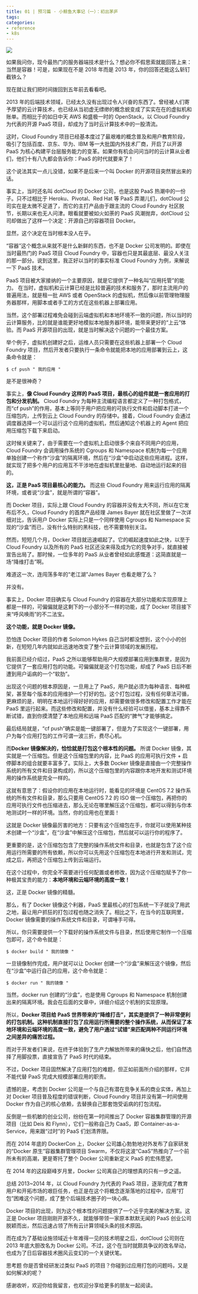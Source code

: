 ```yaml
---
title: 01 | 预习篇 · 小鲸鱼大事记（一）：初出茅庐
tags:
categories:
- reference
- k8s
---
```


![](1.jpg)

如果我问你，现今最热门的服务器端技术是什么？想必你不假思索就能回答上来：当然是容器！可是，如果现在不是 2018 年而是 2013 年，你的回答还能这么斩钉截铁么？

现在就让我们把时间拨回到五年前去看看吧。

2013 年的后端技术领域，已经太久没有出现过令人兴奋的东西了。曾经被人们寄予厚望的云计算技术，也已经从当初虚无缥缈的概念蜕变成了实实在在的虚拟机和账单。而相比于的如日中天 AWS 和盛极一时的 OpenStack，以 Cloud Foundry 为代表的开源 PaaS 项目，却成为了当时云计算技术中的一股清流。

这时，Cloud Foundry 项目已经基本度过了最艰难的概念普及和用户教育阶段，吸引了包括百度、京东、华为、IBM 等一大批国内外技术厂商，开启了以开源 PaaS 为核心构建平台层服务能力的变革。如果你有机会问问当时的云计算从业者们，他们十有八九都会告诉你：PaaS 的时代就要来了！

这个说法其实一点儿没错，如果不是后来一个叫 Docker 的开源项目突然冒出来的话。

事实上，当时还名叫 dotCloud 的 Docker 公司，也是这股 PaaS 热潮中的一份子。只不过相比于 Heroku、Pivotal、Red Hat 等 PaaS 弄潮儿们，dotCloud 公司实在是太微不足道了，而它的主打产品由于跟主流的 Cloud Foundry 社区脱节，长期以来也无人问津。眼看就要被如火如荼的 PaaS 风潮抛弃，dotCloud 公司却做出了这样一个决定：开源自己的容器项目 Docker。

显然，这个决定在当时根本没人在乎。

“容器”这个概念从来就不是什么新鲜的东西，也不是 Docker 公司发明的。即使在当时最热门的 PaaS 项目 Cloud Foundry 中，容器也只是其最底层、最没人关注的那一部分。说到这里，我正好以当时的事实标准 Cloud Foundry 为例，来解说一下 PaaS 技术。

PaaS 项目被大家接纳的一个主要原因，就是它提供了一种名叫“应用托管”的能力。 在当时，虚拟机和云计算已经是比较普遍的技术和服务了，那时主流用户的普遍用法，就是租一批 AWS 或者 OpenStack 的虚拟机，然后像以前管理物理服务器那样，用脚本或者手工的方式在这些机器上部署应用。

当然，这个部署过程难免会碰到云端虚拟机和本地环境不一致的问题，所以当时的云计算服务，比的就是谁能更好地模拟本地服务器环境，能带来更好的“上云”体验。而 PaaS 开源项目的出现，就是当时解决这个问题的一个最佳方案。

举个例子，虚拟机创建好之后，运维人员只需要在这些机器上部署一个 Cloud Foundry 项目，然后开发者只要执行一条命令就能把本地的应用部署到云上，这条命令就是：

	$ cf push " 我的应用 "
是不是很神奇？

事实上，**像 Cloud Foundry 这样的 PaaS 项目，最核心的组件就是一套应用的打包和分发机制。** Cloud Foundry 为每种主流编程语言都定义了一种打包格式，而“cf push”的作用，基本上等同于用户把应用的可执行文件和启动脚本打进一个压缩包内，上传到云上 Cloud Foundry 的存储中。接着，Cloud Foundry 会通过调度器选择一个可以运行这个应用的虚拟机，然后通知这个机器上的 Agent 把应用压缩包下载下来启动。

这时候关键来了，由于需要在一个虚拟机上启动很多个来自不同用户的应用，Cloud Foundry 会调用操作系统的 Cgroups 和 Namespace 机制为每一个应用单独创建一个称作“沙盒”的隔离环境，然后在“沙盒”中启动这些应用进程。这样，就实现了把多个用户的应用互不干涉地在虚拟机里批量地、自动地运行起来的目的。

**这，正是 PaaS 项目最核心的能力。** 而这些 Cloud Foundry 用来运行应用的隔离环境，或者说“沙盒”，就是所谓的“容器”。

而 Docker 项目，实际上跟 Cloud Foundry 的容器并没有太大不同，所以在它发布后不久，Cloud Foundry 的首席产品经理 James Bayer 就在社区里做了一次详细对比，告诉用户 Docker 实际上只是一个同样使用 Cgroups 和 Namespace 实现的“沙盒”而已，没有什么特别的黑科技，也不需要特别关注。

然而，短短几个月，Docker 项目就迅速崛起了。它的崛起速度如此之快，以至于 Cloud Foundry 以及所有的 PaaS 社区还没来得及成为它的竞争对手，就直接被宣告出局了。那时候，一位多年的 PaaS 从业者曾经如此感慨道：这简直就是一场“降维打击”啊。

难道这一次，连闯荡多年的“老江湖”James Bayer 也看走眼了么？

并没有。

事实上，Docker 项目确实与 Cloud Foundry 的容器在大部分功能和实现原理上都是一样的，可偏偏就是这剩下的一小部分不一样的功能，成了 Docker 项目接下来“呼风唤雨”的不二法宝。

**这个功能，就是 Docker 镜像。**

恐怕连 Docker 项目的作者 Solomon Hykes 自己当时都没想到，这个小小的创新，在短短几年内就如此迅速地改变了整个云计算领域的发展历程。

我前面已经介绍过，PaaS 之所以能够帮助用户大规模部署应用到集群里，是因为它提供了一套应用打包的功能。可偏偏就是这个打包功能，却成了 PaaS 日后不断遭到用户诟病的一个“软肋”。

出现这个问题的根本原因是，一旦用上了 PaaS，用户就必须为每种语言、每种框架，甚至每个版本的应用维护一个打好的包。这个打包过程，没有任何章法可循，更麻烦的是，明明在本地运行得好好的应用，却需要做很多修改和配置工作才能在 PaaS 里运行起来。而这些修改和配置，并没有什么经验可以借鉴，基本上得靠不断试错，直到你摸清楚了本地应用和远端 PaaS 匹配的“脾气”才能够搞定。

最后结局就是，“cf push”确实是能一键部署了，但是为了实现这个一键部署，用户为每个应用打包的工作可谓一波三折，费尽心机。

而**Docker 镜像解决的，恰恰就是打包这个根本性的问题。** 所谓 Docker 镜像，其实就是一个压缩包。但是这个压缩包里的内容，比 PaaS 的应用可执行文件 + 启停脚本的组合就要丰富多了。实际上，大多数 Docker 镜像是直接由一个完整操作系统的所有文件和目录构成的，所以这个压缩包里的内容跟你本地开发和测试环境用的操作系统是完全一样的。

这就有意思了：假设你的应用在本地运行时，能看见的环境是 CentOS 7.2 操作系统的所有文件和目录，那么只要用 CentOS 7.2 的 ISO 做一个压缩包，再把你的应用可执行文件也压缩进去，那么无论在哪里解压这个压缩包，都可以得到与你本地测试时一样的环境。当然，你的应用也在里面！

这就是 Docker 镜像最厉害的地方：只要有这个压缩包在手，你就可以使用某种技术创建一个“沙盒”，在“沙盒”中解压这个压缩包，然后就可以运行你的程序了。

更重要的是，这个压缩包包含了完整的操作系统文件和目录，也就是包含了这个应用运行所需要的所有依赖，所以你可以先用这个压缩包在本地进行开发和测试，完成之后，再把这个压缩包上传到云端运行。

在这个过程中，你完全不需要进行任何配置或者修改，因为这个压缩包赋予了你一种极其宝贵的能力：**本地环境和云端环境的高度一致！**

这，正是 Docker 镜像的精髓。

那么，有了 Docker 镜像这个利器，PaaS 里最核心的打包系统一下子就没了用武之地，最让用户抓狂的打包过程也随之消失了。相比之下，在当今的互联网里，Docker 镜像需要的操作系统文件和目录，可谓唾手可得。

所以，你只需要提供一个下载好的操作系统文件与目录，然后使用它制作一个压缩包即可，这个命令就是：

	$ docker build " 我的镜像 "
一旦镜像制作完成，用户就可以让 Docker 创建一个“沙盒”来解压这个镜像，然后在“沙盒”中运行自己的应用，这个命令就是：

	$ docker run " 我的镜像 "
当然，docker run 创建的“沙盒”，也是使用 Cgroups 和 Namespace 机制创建出来的隔离环境。我会在后面的文章中，详细介绍这个机制的实现原理。

所以，**Docker 项目给 PaaS 世界带来的“降维打击”，其实是提供了一种非常便利的打包机制。这种机制直接打包了应用运行所需要的整个操作系统，从而保证了本地环境和云端环境的高度一致，避免了用户通过“试错”来匹配两种不同运行环境之间差异的痛苦过程。**

而对于开发者们来说，在终于体验到了生产力解放所带来的痛快之后，他们自然选择了用脚投票，直接宣告了 PaaS 时代的结束。

不过，Docker 项目固然解决了应用打包的难题，但正如前面所介绍的那样，它并不能代替 PaaS 完成大规模部署应用的职责。

遗憾的是，考虑到 Docker 公司是一个与自己有潜在竞争关系的商业实体，再加上对 Docker 项目普及程度的错误判断，Cloud Foundry 项目并没有第一时间使用 Docker 作为自己的核心依赖，去替换自己那套饱受诟病的打包流程。

反倒是一些机敏的创业公司，纷纷在第一时间推出了 Docker 容器集群管理的开源项目（比如 Deis 和 Flynn），它们一般称自己为 CaaS，即 Container-as-a-Service，用来跟“过时”的 PaaS 们划清界限。

而在 2014 年底的 DockerCon 上，Docker 公司雄心勃勃地对外发布了自家研发的“Docker 原生”容器集群管理项目 Swarm，不仅将这波“CaaS”热推向了一个前所未有的高潮，更是寄托了整个 Docker 公司重新定义 PaaS 的宏伟愿望。

在 2014 年的这段巅峰岁月里，Docker 公司离自己的理想真的只有一步之遥。

总结
2013~2014 年，以 Cloud Foundry 为代表的 PaaS 项目，逐渐完成了教育用户和开拓市场的艰巨任务，也正是在这个将概念逐渐落地的过程中，应用“打包”困难这个问题，成了整个后端技术圈子的一块心病。

Docker 项目的出现，则为这个根本性的问题提供了一个近乎完美的解决方案。这正是 Docker 项目刚刚开源不久，就能够带领一家原本默默无闻的 PaaS 创业公司脱颖而出，然后迅速占领了所有云计算领域头条的技术原因。

而在成为了基础设施领域近十年难得一见的技术明星之后，dotCloud 公司则在 2013 年底大胆改名为 Docker 公司。不过，这个在当时就颇具争议的改名举动，也成为了日后容器技术圈风云变幻的一个关键伏笔。

思考题
你是否曾经研发过类似 PaaS 的项目？你碰到过应用打包的问题吗，又是如何解决的呢？

感谢收听，欢迎你给我留言，也欢迎分享给更多的朋友一起阅读。